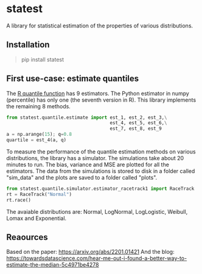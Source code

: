 # statest
A library for statistical estimation of the properties of various distributions.

## Installation
> pip install statest

## First use-case: estimate quantiles
The <a href="https://www.rdocumentation.org/packages/stats/versions/3.6.2/topics/quantile">R quantile function</a> has 9 estimators. The Python estimator in numpy (percentile) has only one (the seventh version in R). This library implements the remaining 8 methods.

```python
from statest.quantile.estimate import est_1, est_2, est_3,\
                                      est_4, est_5, est_6,\
                                      est_7, est_8, est_9
a = np.arange(15); q=0.8
quartile = est_4(a, q)
```

To measure the performance of the quantile estimation methods on various distributions, the library has a simulator. The simulations take about 20 minutes to run. The bias, variance and MSE are plotted for all the estimators. The data from the simulations is stored to disk in a folder called "sim_data" and the plots are saved to a folder called "plots".

```python
from statest.quantile.simulator.estimator_racetrack1 import RaceTrack
rt = RaceTrack("Normal")
rt.race()
```
The avaiable distributions are: Normal, LogNormal, LogLogistic, Weibull, Lomax and Exponential.

## Reaources
Based on the paper: https://arxiv.org/abs/2201.01421
And the blog: https://towardsdatascience.com/hear-me-out-i-found-a-better-way-to-estimate-the-median-5c4971be4278
